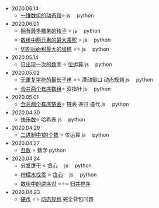 * 2020.06.14
  * [一维数组的动态和](5436_%20一维数组的动态和.md)⭐  js　 python
* 2020.06.01
  * [拥有最多糖果的孩子](1431_拥有最多糖果的孩子.md) ⭐  js　 python
  * [数组中两元素的最大乘积](5424_数组中两元素的最大乘积.md) ⭐  js　 python
  * [切割后面积最大的蛋糕](5425_切割后面积最大的蛋糕.md) ⭐⭐  js　 python
* 2020.05.14
  * [只出现一次的数字](136_只出现一次的数字.md) ⭐ [位运算](../algorithm/BitManipulation.md) js　 python
* 2020.05.02
  *  [无重复字符的最长子串](3_无重复字符的最长子串.md) ⭐⭐ 滑动窗口 动态规划 js　 python
  *  [合并两个有序数组](88_合并两个有序数组.md)⭐ 双指针 js　 python
* 2020.05.01
  * [合并两个有序链表](/leetcode/21_合并两个有序链表.md)⭐ 链表 递归 迭代  js　 python
* 2020.04.30
  * [快乐数](/leetcode/202_快乐数.md)⭐ 哈希表  js　 python
* 2020.04.29
  * [二进制中1的个数](/leetcode/剑指offer/15_%20二进制中1的个数.md) ⭐ 位运算  js　 python
* 2020.04.27
  * [丑数](/leetcode/263_丑数.md) ⭐ 数学 python
* 2020.04.24
  * [分发饼干](/leetcode/455_分发饼干.md) ⭐ [贪心](/algorithm/Greedy.md) 　js　 python
  * [柠檬水找零](/leetcode/860_柠檬水找零.md) ⭐ [贪心](/algorithm/Greedy.md)  　js　 python
  * [数组中的逆序对](/leetcode/剑指offer/51_数组中的逆序对.md)  ⭐⭐⭐ [归并排序](/algorithm/MergeSort.md)
* 2020.04.23
  * [硬币](/leetcode/程序员面试金典/面试题08_11_硬币.md) ⭐⭐ [动态规划](/algorithm/Dynamicprogramming.md) 完全背包问题